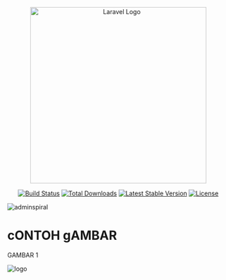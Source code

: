 <p align="center"><a href="https://laravel.com" target="_blank"><img src="https://raw.githubusercontent.com/laravel/art/master/logo-lockup/5%20SVG/2%20CMYK/1%20Full%20Color/laravel-logolockup-cmyk-red.svg" width="400" alt="Laravel Logo"></a></p>

<p align="center">
<a href="https://github.com/laravel/framework/actions"><img src="https://github.com/laravel/framework/workflows/tests/badge.svg" alt="Build Status"></a>
<a href="https://packagist.org/packages/laravel/framework"><img src="https://img.shields.io/packagist/dt/laravel/framework" alt="Total Downloads"></a>
<a href="https://packagist.org/packages/laravel/framework"><img src="https://img.shields.io/packagist/v/laravel/framework" alt="Latest Stable Version"></a>
<a href="https://packagist.org/packages/laravel/framework"><img src="https://img.shields.io/packagist/l/laravel/framework" alt="License"></a>
</p>

![adminspiral](https://github.com/BagasRozzaqFadli/bajalbajal1/assets/136241026/858ed57a-a824-49aa-9d85-d69bfe70c5b8)

<H1>cONTOH gAMBAR</H1>
<p>GAMBAR 1</p>

![logo](https://github.com/BagasRozzaqFadli/bajalbajal1/assets/136241026/3805caa7-3e2b-4f3a-b7d1-667d2c59ebce)
